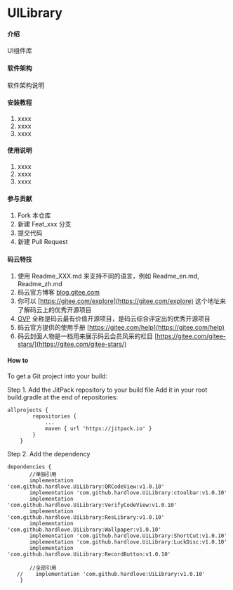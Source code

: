 # UILibrary

#### 介绍
UI组件库

#### 软件架构
软件架构说明


#### 安装教程

1.  xxxx
2.  xxxx
3.  xxxx

#### 使用说明

1.  xxxx
2.  xxxx
3.  xxxx

#### 参与贡献

1.  Fork 本仓库
2.  新建 Feat_xxx 分支
3.  提交代码
4.  新建 Pull Request


#### 码云特技

1.  使用 Readme\_XXX.md 来支持不同的语言，例如 Readme\_en.md, Readme\_zh.md
2.  码云官方博客 [blog.gitee.com](https://blog.gitee.com)
3.  你可以 [https://gitee.com/explore](https://gitee.com/explore) 这个地址来了解码云上的优秀开源项目
4.  [GVP](https://gitee.com/gvp) 全称是码云最有价值开源项目，是码云综合评定出的优秀开源项目
5.  码云官方提供的使用手册 [https://gitee.com/help](https://gitee.com/help)
6.  码云封面人物是一档用来展示码云会员风采的栏目 [https://gitee.com/gitee-stars/](https://gitee.com/gitee-stars/)


#### How to
To get a Git project into your build:

Step 1. Add the JitPack repository to your build file
Add it in your root build.gradle at the end of repositories:
```
allprojects {
		repositories {
			...
			maven { url 'https://jitpack.io' }
		}
	}

```
Step 2. Add the dependency
```
dependencies {
       //单独引用
       implementation 'com.github.hardlove.UiLibrary:QRCodeView:v1.0.10'
       implementation 'com.github.hardlove.UiLibrary:ctoolbar:v1.0.10'
       implementation 'com.github.hardlove.UiLibrary:VerifyCodeView:v1.0.10'
       implementation 'com.github.hardlove.UiLibrary:ResLibrary:v1.0.10'
       implementation 'com.github.hardlove.UiLibrary:Wallpaper:v1.0.10'
       implementation 'com.github.hardlove.UiLibrary:ShortCut:v1.0.10'
       implementation 'com.github.hardlove.UiLibrary:LuckDisc:v1.0.10'
       implementation 'com.github.hardlove.UiLibrary:RecordButton:v1.0.10'

       //全部引用
   //    implementation 'com.github.hardlove:UiLibrary:v1.0.10'
	}
```


